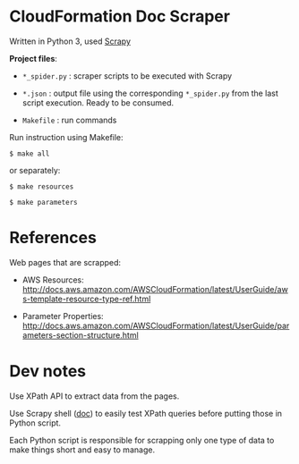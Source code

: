 CloudFormation Doc Scraper
====

Written in Python 3, used [Scrapy](https://scrapy.org/)

__Project files__:

+ `*_spider.py` : scraper scripts to be executed with Scrapy

+ `*.json` : output file using the corresponding `*_spider.py` from the last script execution. Ready to be consumed.

+ `Makefile` : run commands

Run instruction using Makefile:

```shell
$ make all

```

or separately:

```shell
$ make resources

$ make parameters
```

# References

Web pages that are scrapped:

+ AWS Resources: http://docs.aws.amazon.com/AWSCloudFormation/latest/UserGuide/aws-template-resource-type-ref.html

+ Parameter Properties: http://docs.aws.amazon.com/AWSCloudFormation/latest/UserGuide/parameters-section-structure.html

# Dev notes

Use XPath API to extract data from the pages.

Use Scrapy shell ([doc](https://doc.scrapy.org/en/latest/topics/shell.html)) to easily test XPath queries before putting those in Python script.

Each Python script is responsible for scrapping only one type of data to make things short and easy to manage.

